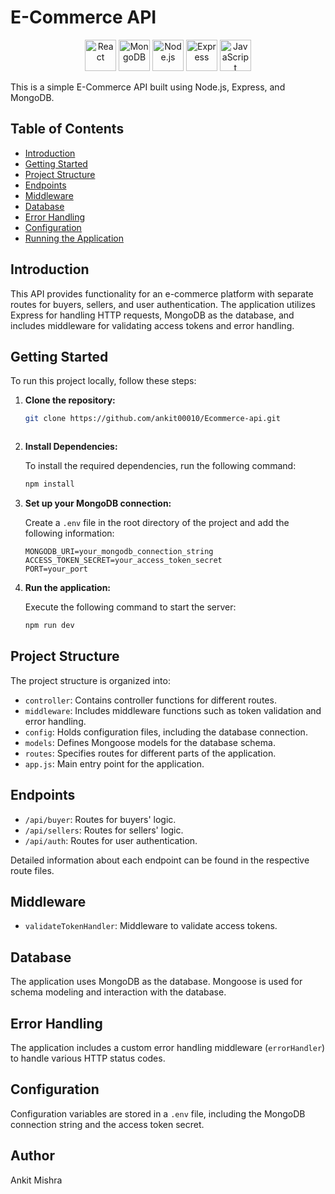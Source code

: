 
# E-Commerce API

<p align="center">
  <img src="https://cdn.jsdelivr.net/gh/devicons/devicon/icons/react/react-original.svg" alt="React" width="50" height="50"/>
  <img src="https://cdn.jsdelivr.net/gh/devicons/devicon/icons/mongodb/mongodb-plain-wordmark.svg" alt="MongoDB" width="50" height="50"/>
  <img src="https://cdn.jsdelivr.net/gh/devicons/devicon/icons/nodejs/nodejs-original-wordmark.svg" alt="Node.js" width="50" height="50"/>
  <img src="https://cdn.jsdelivr.net/gh/devicons/devicon/icons/express/express-original.svg" alt="Express" width="50" height="50"/>
  <img src="https://cdn.jsdelivr.net/gh/devicons/devicon/icons/javascript/javascript-original.svg" alt="JavaScript" width="50" height="50"/>
</p>
          
This is a simple E-Commerce API built using Node.js, Express, and MongoDB.

## Table of Contents

- [Introduction](#introduction)
- [Getting Started](#getting-started)
- [Project Structure](#project-structure)
- [Endpoints](#endpoints)
- [Middleware](#middleware)
- [Database](#database)
- [Error Handling](#error-handling)
- [Configuration](#configuration)
- [Running the Application](#running-the-application)


## Introduction

This API provides functionality for an e-commerce platform with separate routes for buyers, sellers, and user authentication. The application utilizes Express for handling HTTP requests, MongoDB as the database, and includes middleware for validating access tokens and error handling.

## Getting Started

To run this project locally, follow these steps:

1. **Clone the repository:**

   ```bash
   git clone https://github.com/ankit00010/Ecommerce-api.git



2. **Install Dependencies:**

   To install the required dependencies, run the following command:

   ```bash
   npm install


3. **Set up your MongoDB connection:**

   Create a `.env` file in the root directory of the project and add the following information:

   ```env
   MONGODB_URI=your_mongodb_connection_string
   ACCESS_TOKEN_SECRET=your_access_token_secret
   PORT=your_port

4. **Run the application:**

   Execute the following command to start the server:

   ```bash
   npm run dev


## Project Structure

The project structure is organized into:

- `controller`: Contains controller functions for different routes.
- `middleware`: Includes middleware functions such as token validation and error handling.
- `config`: Holds configuration files, including the database connection.
- `models`: Defines Mongoose models for the database schema.
- `routes`: Specifies routes for different parts of the application.
- `app.js`: Main entry point for the application.

## Endpoints

- `/api/buyer`: Routes for buyers' logic.
- `/api/sellers`: Routes for sellers' logic.
- `/api/auth`: Routes for user authentication.

Detailed information about each endpoint can be found in the respective route files.

## Middleware

- `validateTokenHandler`: Middleware to validate access tokens.

## Database

The application uses MongoDB as the database. Mongoose is used for schema modeling and interaction with the database.

## Error Handling

The application includes a custom error handling middleware (`errorHandler`) to handle various HTTP status codes.

## Configuration

Configuration variables are stored in a `.env` file, including the MongoDB connection string and the access token secret.

## Author

Ankit Mishra








